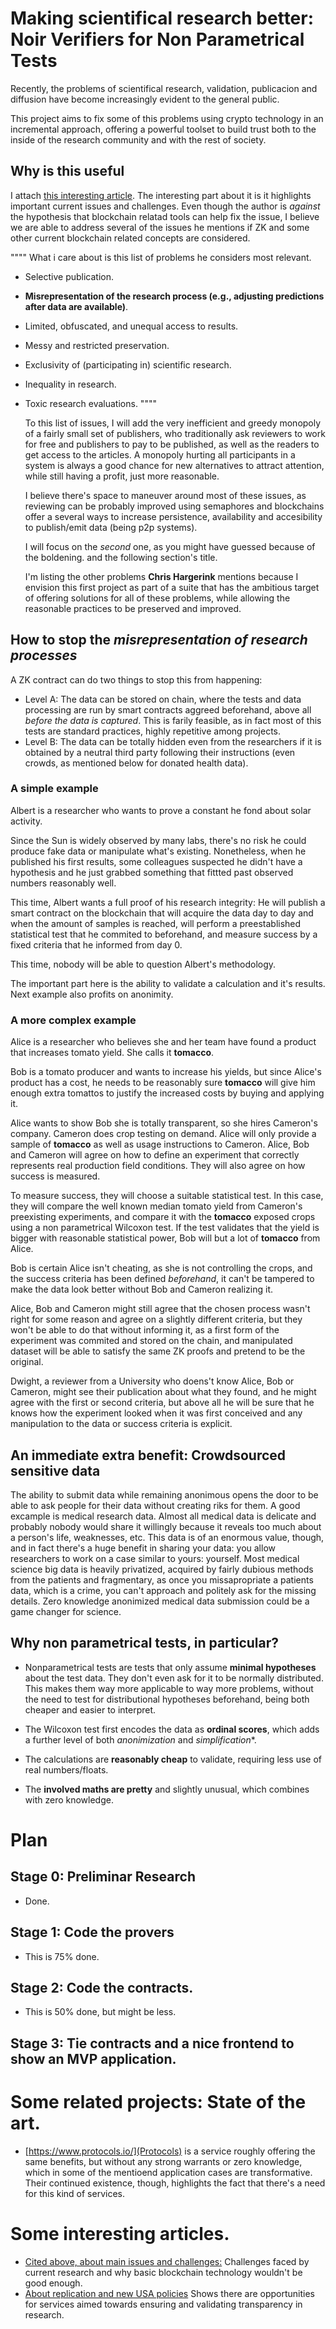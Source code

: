 # Making scientifical research better: Noir Verifiers for Non Parametrical Tests

  Recently, the problems of scientifical research, validation, publicacion and diffusion have become increasingly evident to the general public.

  This project aims to fix some of this problems using crypto technology in an incremental approach, offering a powerful toolset to build trust both to the inside of the research community and with the rest of society.


## Why is this useful

  I attach [this interesting article](https://www.chjh.nl/concerns-about-blockchain-for-science/). The interesting part about it is it highlights important current issues and challenges. Even though the author is *against* the hypothesis that blockchain relatad tools can help fix the issue, I believe we are able to address several of the issues he mentions if ZK and some other current blockchain related concepts are considered.

""""
What i care about is this list of problems he considers most relevant.

- Selective publication.
- **Misrepresentation of the research process (e.g., adjusting predictions after data are available)**.
- Limited, obfuscated, and unequal access to results.
- Messy and restricted preservation.
- Exclusivity of (participating in) scientific research.
- Inequality in research.
- Toxic research evaluations.
""""

  To this list of issues, I will add the very inefficient and greedy monopoly of a fairly small set of publishers, who traditionally ask reviewers to work for free and publishers to pay to be published, as well as the readers to get access to the articles. A monopoly hurting all participants in a system is always a good chance for new alternatives to attract attention, while still having a profit, just more reasonable.

  I believe there's space to maneuver around most of these issues, as reviewing can be probably improved using semaphores and blockchains offer a several ways to increase persistence, availability and accesibility to publish/emit data (being p2p systems).

  I will focus on the *second* one, as you might have guessed because of the boldening. and the following section's title.

  I'm listing the other problems **Chris Hargerink** mentions because I envision this first project as part of a suite that has the ambitious target of offering solutions for all of these problems, while allowing the reasonable practices to be preserved and improved.


## How to stop the *misrepresentation of research processes*

  A ZK contract can do two things to stop this from happening:
  - Level A: The data can  be stored on chain, where the tests and data processing are run by smart contracts aggreed beforehand, above all *before the data is captured*. This is farily feasible, as in fact most of this tests are standard practices, highly repetitive among projects.
  - Level B: The data can be totally hidden even from the researchers if it is obtained by a neutral third party following their instructions (even crowds, as mentioned below for donated health data).


### A simple example

  Albert is a researcher who wants to prove a constant he fond about solar activity.

  Since the Sun is widely observed by many labs, there's no risk he could produce fake data or manipulate what's existing. Nonetheless, when he published his first results, some colleagues suspected he didn't have a hypothesis and he just grabbed something that fittted past observed numbers reasonably well.

  This time, Albert wants a full proof of his research integrity: He will publish a smart contract on the blockchain that will acquire the data day to day and when the amount of samples is reached, will perform a preestablished statistical test that he commited to beforehand, and measure success by a fixed criteria that he informed from day 0.

  This time, nobody will be able to question Albert's methodology.

  The important part here is the ability to validate a calculation and it's results. Next example also profits on anonimity.


### A more complex example

  Alice is a researcher who believes she and her team have found a product that increases tomato yield. She calls it **tomacco**.

  Bob is a tomato producer and wants to increase his yields, but since Alice's product has a cost, he needs to be reasonably sure **tomacco** will give him enough extra tomattos to justify the increased costs by buying and applying it.

  Alice wants to show Bob she is totally transparent, so she hires Cameron's company. Cameron does crop testing on demand. Alice will only provide a sample of **tomacco** as well as usage instructions to Cameron. Alice, Bob and Cameron will agree on how to define an experiment that correctly represents real production field conditions. They will also agree on how success is measured.

  To measure success, they will choose a suitable statistical test. In this case, they will compare the well known median tomato yield from Cameron's preexisting experiments, and compare it with the **tomacco** exposed crops using a non parametrical Wilcoxon test. If the test validates that the yield is bigger with reasonable statistical power, Bob will but a lot of **tomacco** from Alice.

  Bob is certain Alice isn't cheating, as she is not controlling the crops, and the success criteria has been defined *beforehand*, it can't be tampered to make the data look better without Bob and Cameron realizing it.

  Alice, Bob and Cameron might still agree that the chosen process wasn't right for some reason and agree on a slightly different criteria, but they won't be able to do that without informing it, as a first form of the experiment was commited and stored on the chain, and manipulated dataset will be able to satisfy the same ZK proofs and pretend to be the original.

  Dwight, a reviewer from a University who doens't know Alice, Bob or Cameron, might see their publication about what they found, and he might agree with the first or second criteria, but above all he will be sure that he knows how the experiment looked when it was first conceived and any manipulation to the data or success criteria is explicit.

## An immediate extra benefit: Crowdsourced sensitive data

  The ability to submit data while remaining anonimous opens the door to be able to ask people for their data without creating riks for them.
  A good excample is medical research data. Almost all medical data is delicate and probably nobody would share it willingly because it reveals too much about a person's life, weaknesses, etc.
  This data is of an enormous value, though, and in fact there's a huge benefit in sharing your data: you allow researchers to work on a case similar to yours: yourself.
  Most medical science big data is heavily privatized, acquired by fairly dubious methods from the patients and fragmentary, as once you missapropriate a patients data, which is a crime, you can't approach and politely ask for the missing details.
  Zero knowledge anonimized medical data submission could be a game changer for science.


## Why non parametrical tests, in particular?

- Nonparametrical tests are tests that only assume **minimal hypotheses** about the test data. They don't even ask for it to be normally distributed. This makes them way more applicable to way more problems, without the need to test for distributional hypotheses beforehand, being both cheaper and easier to interpret.

- The Wilcoxon test first encodes the data as **ordinal scores**, which adds a further level of both *anonimization* and *simplification**.

- The calculations are **reasonably cheap** to validate, requiring less use of real numbers/floats.

- The **involved maths are pretty** and slightly unusual, which combines with zero knowledge.


# Plan

## Stage 0: Preliminar Research

- Done.

## Stage 1: Code the provers

- This is 75% done.

## Stage 2: Code the contracts.

- This is 50% done, but might be less.

## Stage 3: Tie contracts and a nice frontend to show an MVP application.


# Some related projects: State of the art.

- [https://www.protocols.io/](Protocols) is a service roughly offering the same benefits, but without any strong warrants or zero knowledge, which in some of the mentioend application cases are transformative. Their continued existence, though, highlights the fact that there's a need for this kind of services.


# Some interesting articles.

- [Cited above, about main issues and challenges:](https://www.chjh.nl/concerns-about-blockchain-for-science/) Challenges faced by current research and why basic blockchain technology wouldn't be good enough.
- [About replication and new USA policies](https://www.axios.com/2025/03/24/medical-studies-rfk-nih-replication) Shows there are opportunities for services aimed towards ensuring and validating transparency in research.
